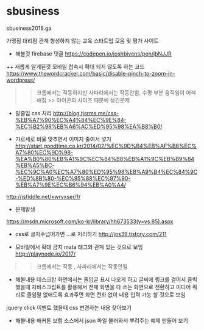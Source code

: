 # sbusiness
sbusiness2018.ga 

가맹점 대리점 관계 형성하지 않는 교육 스타트업 모음 및 평가 사이트

+ 해볼것
firebase 댓글
https://codepen.io/joshbivens/pen/jbNJJR

++ 새롭게 알게된것
모바일 접속시 확대 되지 않도록 하는 코드
https://www.thewordcracker.com/basic/disable-pinch-to-zoom-in-wordpress/

>> 크롬에서는 작동하지만 사파리에서는 작동안함, 수평 부분 움직임이 어색해짐 >> 아이콘의 사이즈 때문에 생긴문제

+ 말줄임 css 처리
http://blog.tjsrms.me/css-%EB%A7%90%EC%A4%84%EC%9E%84-%EC%B2%98%EB%A6%AC%ED%95%98%EA%B8%B0/


+ 가로세로 비율 맞추면서 이미지 줄여서 넣기
http://start.goodtime.co.kr/2014/02/%EC%9D%B4%EB%AF%B8%EC%A7%80%EC%9D%98-%EA%B0%80%EB%A1%9C%EC%84%B8%EB%A1%9C%EB%B9%84%EB%A5%BC-%EC%9C%A0%EC%A7%80%ED%95%98%EB%A9%B4%EC%84%9C-%ED%8B%80-%EC%95%88%EC%97%90-%EB%A7%9E%EC%B6%94%EB%A0%A4/

http://jsfiddle.net/xwrvxser/1/


+ 문제발생

https://msdn.microsoft.com/ko-kr/library/hh673533(v=vs.85).aspx

+ css로 글자수넘어가면 ...로 처리하기
http://jos39.tistory.com/211

+ 모바일에서 확대 금지
mata 태그와 관계 있는 것으로 보임
http://playnode.io/2017/

>> 크롬에서는 작동 , 사파리에서는 작동안됨

+ 해볼내용
데스크탑 화면에서는 줄입글 표시 나오게 하고 글씨에 링크를 걸어서 클릭했을때 자바스크립트를 활용해서 전체 화면을 다 쓰는 화면으로 전환하고 미디어 쿼리로 줄임말 없애도록 효과주면 화면 전화 없이 내용 입력 가능 할 것으로 보임

jquery click 이벤트 했을때 css 변경하는 내용 찾아보기 

+ 해볼내용
해커톤 보험 소스에서 json 파일 불러와서 뿌려주는 예제 만들어 보기